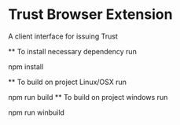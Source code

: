 # Trust Browser Extension
A client interface for issuing Trust

** To install necessary dependency run 

npm install

**  To build on project Linux/OSX  run

npm run build
**  To build on project windows  run

npm run winbuild